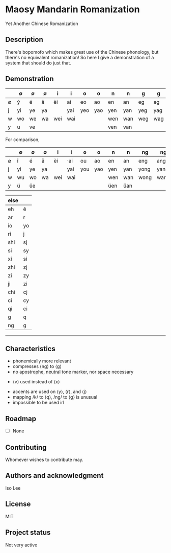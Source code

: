 # Maosy Mandarin Romanization
Yet Another Chinese Romanization

## Description
There's bopomofo which makes great use of the Chinese phonology, but there's no equivalent romanization! So here I give a demonstration of a system that should do just that.

## Demonstration
|  | ∅ | ∅ | ∅ | i | i | o | o | n | n | g | g |
| - | - | - | - | - | - | - | - | - | - | - | - |
| ∅ | ȳ | é | ǎ | èi | ai | eo | ao | en | an | eg | ag |
| j | yi | ye | ya | | yai | yeo | yao | yen | yan | yeg | yag |
| w | wo | we | wa | wei | wai | | | wen | wan | weg | wag |
| y | u | ve | | | | | | ven | van |  | |

For comparison,

|  | ∅ | ∅ | ∅ | i | i | o | o | n | n | ng | ng |
| - | - | - | - | - | - | - | - | - | - | - | - |
| ∅ | ī | é | ǎ | èi | ·ai | ou | ao | en | an | eng | ang |
| j | yi | ye | ya | | yai | you | yao | yen | yan | yong | yang |
| w | wu | wo | wa | wei | wai | | | wen | wan | wong | wang |
| y | ü | üe | | | | | | üen | üan |  | |

| else | |
| - | - |
| eh | ê |
| ar | r |
| io | yo |
| ri | j |
| shi | sj |
| si | sy |
| xi | si |
| zhi | zj |
| zi | zy |
| ji | zi |
| chi | cj |
| ci | cy |
| qi | ci |
| g | q |
| ng | g |


***

## Characteristics
+ phonemically more relevant
+ compresses ⟨ng⟩ to ⟨g⟩
+ no apostrophe, neutral tone marker, nor space necessary
* ⟨v⟩ used instead of ⟨x⟩
- accents are used on ⟨y⟩, ⟨r⟩, and ⟨j⟩
- mapping /k/ to ⟨q⟩, /ng/ to ⟨g⟩ is unusual
- impossible to be used irl

## Roadmap
- [ ] None

## Contributing
Whomever wishes to contribute may.

## Authors and acknowledgment
Iso Lee

## License
MIT

## Project status
Not very active
